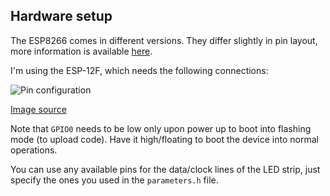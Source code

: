 ## Hardware setup

The ESP8266 comes in different versions. They differ slightly in pin layout, more information is available [here](http://www.esp8266.com/wiki/doku.php?id=esp8266-module-family).

I'm using the ESP-12F, which needs the following connections:

![Pin configuration](https://github.com/christophhagen/ESP8266-LED/blob/master/esp12F_connections.jpg)

[Image source](http://www.instructables.com/id/Getting-Started-with-the-ESP8266-ESP-12/step3/Make-the-connections/)

Note that `GPIO0` needs to be low only upon power up to boot into flashing mode (to upload code). Have it high/floating to boot the device into normal operations.

You can use any available pins for the data/clock lines of the LED strip, just specify the ones you used in the `parameters.h` file.
